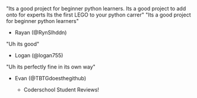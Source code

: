 "Its a good project for beginner python learners.
Its a good project to add onto for experts
Its the first LEGO to your python carrer" 
"Its a good project for beginner python learners" 
- Rayan (@RynSlhddn)

"Uh its good"
- Logan (@logan755)

"Uh its perfectly fine in its own way"
- Evan (@TBTGdoesthegithub)

	- Coderschool Student Reviews!
